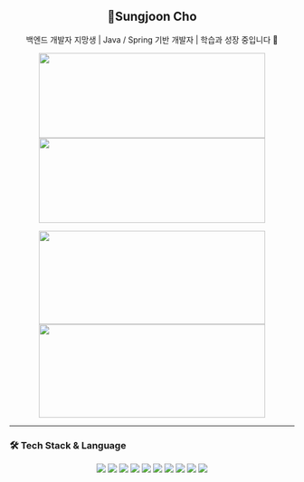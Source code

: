 <h2 align="center">👋Sungjoon Cho</h2>
<p align="center">백엔드 개발자 지망생 | Java / Spring 기반 개발자 | 학습과 성장 중입니다 🌱</p>

<!-- ✅ 백준 티어 + 잔디 그래프 한 줄 -->
<p align="center">
  <img src="http://mazassumnida.wtf/api/v2/generate_badge?boj=abedcsj" height="150" width="400"/>
  <img src="https://streak-stats.demolab.com?user=abedcsj&theme=tokyonight&hide_border=true&date_format=%5BY.%5Dn.j" height="150" width="400"/>
</p>

<!-- ✅ GitHub Stats + TopLangs 한 줄 -->
<p align="center">
  <img src="https://github-readme-stats.vercel.app/api?username=abedcsj&show_icons=true&theme=tokyonight&hide=contribs" height="165" width="400" />
  <img src="https://github-readme-stats.vercel.app/api/top-langs/?username=abedcsj&layout=compact&theme=tokyonight" height="165" width="400" />
</p>

---

### 🛠️ Tech Stack & Language

<p align="center">
  <img src="https://img.shields.io/badge/Java-007396.svg?style=flat-square&logo=OpenJDK&logoColor=white"/>
  <img src="https://img.shields.io/badge/Spring-6DB33F.svg?style=flat-square&logo=Spring&logoColor=white"/>
  <img src="https://img.shields.io/badge/SpringBoot-6DB33F.svg?style=flat-square&logo=Spring-Boot&logoColor=white"/>
  <img src="https://img.shields.io/badge/JPA-59666C.svg?style=flat-square&logo=Hibernate&logoColor=white"/>
  <img src="https://img.shields.io/badge/MySQL-4479A1.svg?style=flat-square&logo=MySQL&logoColor=white"/>
  <img src="https://img.shields.io/badge/Redis-DC382D.svg?style=flat-square&logo=Redis&logoColor=white"/>
  <img src="https://img.shields.io/badge/AWS-232F3E.svg?style=flat-square&logo=Amazon-AWS&logoColor=white"/>
  <img src="https://img.shields.io/badge/Docker-2496ED.svg?style=flat-square&logo=Docker&logoColor=white"/>
  <img src="https://img.shields.io/badge/IntelliJ%20IDEA-000000.svg?style=flat-square&logo=IntelliJ-IDEA&logoColor=white"/>
  <img src="https://img.shields.io/badge/VS%20Code-007ACC.svg?style=flat-square&logo=Visual-Studio-Code&logoColor=white"/>
</p>
